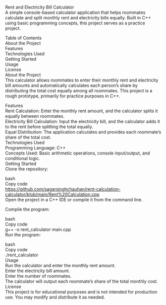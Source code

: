 Rent and Electricity Bill Calculator   
A simple console-based calculator application that helps roommates calculate and split monthly rent and electricity bills equally. Built in C++ using basic programming concepts, this project serves as a practice project.   
    
Table of Contents  
About the Project  
Features   
Technologies Used   
Getting Started   
Usage   
License   
About the Project     
This calculator allows roommates to enter their monthly rent and electricity bill amounts and automatically calculates each person’s share by distributing the total cost equally among all roommates. This project is a rough prototype, primarily for practice purposes in C++.

Features   
Rent Calculation: Enter the monthly rent amount, and the calculator splits it equally between roommates.   
Electricity Bill Calculation: Input the electricity bill, and the calculator adds it to the rent before splitting the total equally.   
Equal Distribution: The application calculates and provides each roommate’s share of the total cost.   
Technologies Used          
Programming Language: C++    
Concepts Used: Basic arithmetic operations, console input/output, and conditional logic.    
Getting Started       
Clone the repository:    
  
bash    
Copy code   
https://github.com/sagarsinghchauhan/rent-calculation-calculator/blob/main/Rent%20Calculation.cpp   
Open the project in a C++ IDE or compile it from the command line.   
   
Compile the program:  
   
bash   
Copy code   
g++ -o rent_calculator main.cpp   
Run the program:   
    
bash   
Copy code   
./rent_calculator   
Usage   
Run the calculator and enter the monthly rent amount.   
Enter the electricity bill amount.   
Enter the number of roommates.   
The calculator will output each roommate’s share of the total monthly cost.   
License   
This project is for educational purposes and is not intended for production use. You may modify and distribute it as needed.   

